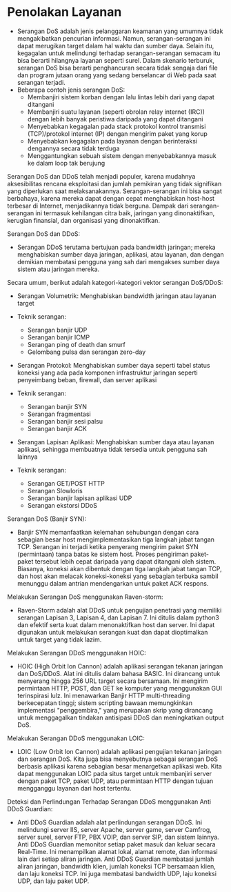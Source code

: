 # Penolakan Layanan

- Serangan DoS adalah jenis pelanggaran keamanan yang umumnya tidak mengakibatkan pencurian informasi. Namun, serangan-serangan ini dapat merugikan target dalam hal waktu dan sumber daya. Selain itu, kegagalan untuk melindungi terhadap serangan-serangan semacam itu bisa berarti hilangnya layanan seperti surel. Dalam skenario terburuk, serangan DoS bisa berarti penghancuran secara tidak sengaja dari file dan program jutaan orang yang sedang berselancar di Web pada saat serangan terjadi.
- Beberapa contoh jenis serangan DoS:
  - Membanjiri sistem korban dengan lalu lintas lebih dari yang dapat ditangani
  - Membanjiri suatu layanan (seperti obrolan relay internet (IRC)) dengan lebih banyak peristiwa daripada yang dapat ditangani
  - Menyebabkan kegagalan pada stack protokol kontrol transmisi (TCP)/protokol internet (IP) dengan mengirim paket yang korup
  - Menyebabkan kegagalan pada layanan dengan berinteraksi dengannya secara tidak terduga
  - Menggantungkan sebuah sistem dengan menyebabkannya masuk ke dalam loop tak berujung

Serangan DoS dan DDoS telah menjadi populer, karena mudahnya aksesibilitas rencana eksploitasi dan jumlah pemikiran yang tidak signifikan yang diperlukan saat melaksanakannya. Serangan-serangan ini bisa sangat berbahaya, karena mereka dapat dengan cepat menghabiskan host-host terbesar di Internet, menjadikannya tidak berguna. Dampak dari serangan-serangan ini termasuk kehilangan citra baik, jaringan yang dinonaktifkan, kerugian finansial, dan organisasi yang dinonaktifkan.

Serangan DoS dan DDoS:

- Serangan DDoS terutama bertujuan pada bandwidth jaringan; mereka menghabiskan sumber daya jaringan, aplikasi, atau layanan, dan dengan demikian membatasi pengguna yang sah dari mengakses sumber daya sistem atau jaringan mereka.

Secara umum, berikut adalah kategori-kategori vektor serangan DoS/DDoS:

- Serangan Volumetrik: Menghabiskan bandwidth jaringan atau layanan target
- Teknik serangan:
  - Serangan banjir UDP
  - Serangan banjir ICMP
  - Serangan ping of death dan smurf
  - Gelombang pulsa dan serangan zero-day
- Serangan Protokol: Menghabiskan sumber daya seperti tabel status koneksi yang ada pada komponen infrastruktur jaringan seperti penyeimbang beban, firewall, dan server aplikasi
- Teknik serangan:
  - Serangan banjir SYN
  - Serangan fragmentasi
  - Serangan banjir sesi palsu
  - Serangan banjir ACK

- Serangan Lapisan Aplikasi: Menghabiskan sumber daya atau layanan aplikasi, sehingga membuatnya tidak tersedia untuk pengguna sah lainnya
- Teknik serangan:
  - Serangan GET/POST HTTP
  - Serangan Slowloris
  - Serangan banjir lapisan aplikasi UDP
  - Serangan ekstorsi DDoS

Serangan DoS (Banjir SYN):

- Banjir SYN memanfaatkan kelemahan sehubungan dengan cara sebagian besar host mengimplementasikan tiga langkah jabat tangan TCP. Serangan ini terjadi ketika penyerang mengirim paket SYN (permintaan) tanpa batas ke sistem host. Proses pengiriman paket-paket tersebut lebih cepat daripada yang dapat ditangani oleh sistem. Biasanya, koneksi akan dibentuk dengan tiga langkah jabat tangan TCP, dan host akan melacak koneksi-koneksi yang sebagian terbuka sambil menunggu dalam antrian mendengarkan untuk paket ACK respons.

Melakukan Serangan DoS menggunakan Raven-storm:

- Raven-Storm adalah alat DDoS untuk pengujian penetrasi yang memiliki serangan Lapisan 3, Lapisan 4, dan Lapisan 7. Ini ditulis dalam python3 dan efektif serta kuat dalam menonaktifkan host dan server. Ini dapat digunakan untuk melakukan serangan kuat dan dapat dioptimalkan untuk target yang tidak lazim.

Melakukan Serangan DDoS menggunakan HOIC:

- HOIC (High Orbit Ion Cannon) adalah aplikasi serangan tekanan jaringan dan DoS/DDoS. Alat ini ditulis dalam bahasa BASIC. Ini dirancang untuk menyerang hingga 256 URL target secara bersamaan. Ini mengirim permintaan HTTP, POST, dan GET ke komputer yang menggunakan GUI terinspirasi lulz. Ini menawarkan Banjir HTTP multi-threading berkecepatan tinggi; sistem scripting bawaan memungkinkan implementasi "penggembira," yang merupakan skrip yang dirancang untuk menggagalkan tindakan antisipasi DDoS dan meningkatkan output DoS.

Melakukan Serangan DDoS menggunakan LOIC:

- LOIC (Low Orbit Ion Cannon) adalah aplikasi pengujian tekanan jaringan dan serangan DoS. Kita juga bisa menyebutnya sebagai serangan DoS berbasis aplikasi karena sebagian besar menargetkan aplikasi web. Kita dapat menggunakan LOIC pada situs target untuk membanjiri server dengan paket TCP, paket UDP, atau permintaan HTTP dengan tujuan mengganggu layanan dari host tertentu.

Deteksi dan Perlindungan Terhadap Serangan DDoS menggunakan Anti DDoS Guardian:

- Anti DDoS Guardian adalah alat perlindungan serangan DDoS. Ini melindungi server IIS, server Apache, server game, server Camfrog, server surel, server FTP, PBX VOIP, dan server SIP, dan sistem lainnya. Anti DDoS Guardian memonitor setiap paket masuk dan keluar secara Real-Time. Ini menampilkan alamat lokal, alamat remote, dan informasi lain dari setiap aliran jaringan. Anti DDoS Guardian membatasi jumlah aliran jaringan, bandwidth klien, jumlah koneksi TCP bersamaan klien, dan laju koneksi TCP. Ini juga membatasi bandwidth UDP, laju koneksi UDP, dan laju paket UDP.
